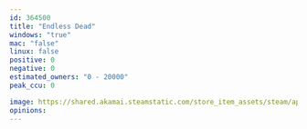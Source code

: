 ```yaml
---
id: 364500
title: "Endless Dead"
windows: "true"
mac: "false"
linux: false
positive: 0
negative: 0
estimated_owners: "0 - 20000"
peak_ccu: 0

image: https://shared.akamai.steamstatic.com/store_item_assets/steam/apps/364500/header.jpg?t=1594196862
opinions:
---
```


